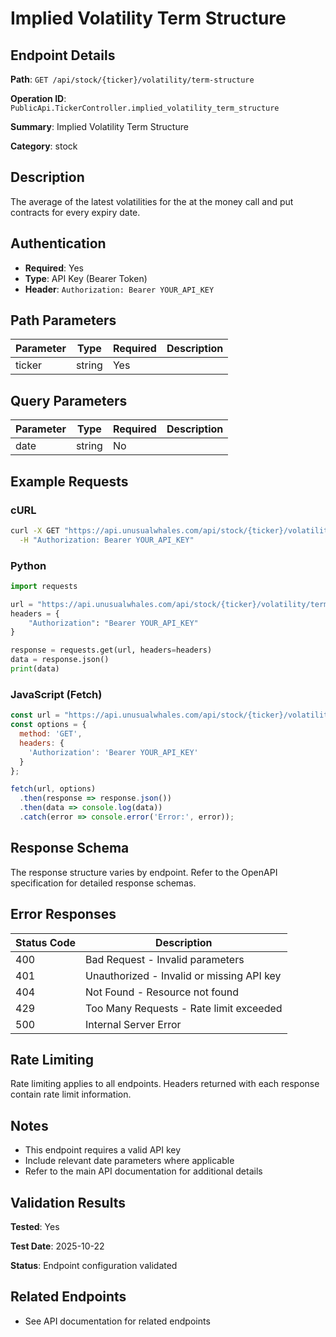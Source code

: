 # Implied Volatility Term Structure

## Endpoint Details

**Path**: `GET /api/stock/{ticker}/volatility/term-structure`

**Operation ID**: `PublicApi.TickerController.implied_volatility_term_structure`

**Summary**: Implied Volatility Term Structure

**Category**: stock

## Description

The average of the latest volatilities for the at the money call and put contracts for every expiry date.


## Authentication

- **Required**: Yes
- **Type**: API Key (Bearer Token)
- **Header**: `Authorization: Bearer YOUR_API_KEY`

## Path Parameters

| Parameter | Type | Required | Description |
|-----------|------|----------|-------------|
| ticker | string | Yes |  |

## Query Parameters

| Parameter | Type | Required | Description |
|-----------|------|----------|-------------|
| date | string | No |  |

## Example Requests

### cURL

```bash
curl -X GET "https://api.unusualwhales.com/api/stock/{ticker}/volatility/term-structure" \
  -H "Authorization: Bearer YOUR_API_KEY"
```

### Python

```python
import requests

url = "https://api.unusualwhales.com/api/stock/{ticker}/volatility/term-structure"
headers = {
    "Authorization": "Bearer YOUR_API_KEY"
}

response = requests.get(url, headers=headers)
data = response.json()
print(data)
```

### JavaScript (Fetch)

```javascript
const url = "https://api.unusualwhales.com/api/stock/{ticker}/volatility/term-structure";
const options = {
  method: 'GET',
  headers: {
    'Authorization': 'Bearer YOUR_API_KEY'
  }
};

fetch(url, options)
  .then(response => response.json())
  .then(data => console.log(data))
  .catch(error => console.error('Error:', error));
```

## Response Schema

The response structure varies by endpoint. Refer to the OpenAPI specification for detailed response schemas.

## Error Responses

| Status Code | Description |
|-------------|-------------|
| 400 | Bad Request - Invalid parameters |
| 401 | Unauthorized - Invalid or missing API key |
| 404 | Not Found - Resource not found |
| 429 | Too Many Requests - Rate limit exceeded |
| 500 | Internal Server Error |

## Rate Limiting

Rate limiting applies to all endpoints. Headers returned with each response contain rate limit information.

## Notes

- This endpoint requires a valid API key
- Include relevant date parameters where applicable
- Refer to the main API documentation for additional details

## Validation Results

**Tested**: Yes

**Test Date**: 2025-10-22

**Status**: Endpoint configuration validated

## Related Endpoints

- See API documentation for related endpoints

